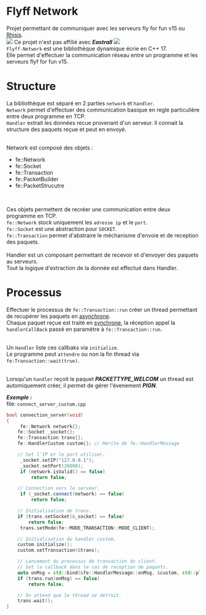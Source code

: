 # Flyff Network
Projet permettant de communiquer avec les serveurs fly for fun v15 ou [Rhisis](https://github.com/Eastrall/Rhisis).<br>
![](https://img.icons8.com/color/24/000000/error.png) Ce projet n'est pas affilié avec ***Eastrall*** ![](https://img.icons8.com/color/24/000000/error.png)
<br>
`Flyff-Network` est une bibliothèque dynamique écrie en C++ 17.<br>
Elle permet d'effectuer la communication réseau entre un programme et les serveurs flyf for fun v15.<br>

# Structure
La bibliothèque est séparé en 2 parties `network` et `handler`.<br>
`Network` permet d'effectuer des communication basique en regle particulière entre deux programme en TCP.<br>
`Handler` extrait les données recue provenant d'un serveur. Il connait la structure des paquets reçue et peut en envoyé.<br>
<br>

Network est composé des objets :
* fe::Network
* fe::Socket
* fe::Transaction
* fe::PacketBuilder
* fe::PacketStrucutre
<br>

Ces objets permettent de recréer une communication entre deux programme en TCP.<br>
`fe::Network` stock uniquement les `adresse ip` et le `port`.<br>
`fe::Socket` est une abstraction pour `SOCKET`.<br>
`fe::Transaction` permet d'abstraire le méchanisme d'envoie et de reception des paquets.<br>
<br>
Handler est un composant permettant de recevoir et d'envoyer des paquets au serveurs.<br>
Tout la logique d'extraction de la donnée est effectué dans Handler.<br>

# Processus
Effectuer le processus de `fe::Transaction::run` créer un thread permettant de recupérer les paquets en [asynchrone](https://eduscol.education.fr/numerique/dossier/archives/eformation/notion-de-temps/synchrone-asynchrone).<br>
Chaque paquet reçue est traité en [synchrone](https://eduscol.education.fr/numerique/dossier/archives/eformation/notion-de-temps/synchrone-asynchrone), la réception appel la `handlerCallBack` passé en paramètre à `fe::Transaction::run`.<br>
<br>

Un `Handler` liste ces callbaks via `initialize`.<br>
Le programme peut `attendre` ou non la fin thread via `fe:Transaction::wait(true)`.<br>
<br>

Lorsqu'un `handler` reçoit le paquet ***PACKETTYPE_WELCOM*** un thread est automiquement créer, il permet de gérer l'évenement ***PIGN***.<br>

___Exemple :___<br>
file: `connect_server_custom.cpp`
```cpp
bool connection_server(void)
{
     fe::Network network{};
    fe::Socket _socket{};
    fe::Transaction trans{};
    fe::HandlerCustom custom{}; // Herite de fe::HandlerMessage

    // Set l'IP et le port utiliser.
     _socket.setIP("127.0.0.1");
     _socket.setPort(28000);
     if (network.isValid() == false)
         return false;

    // Connection vers le serveur.
     if (_socket.connect(network) == false)
         return false;

    // Initialisation de trans.
    if (trans.setSocket(&_socket) == false)
        return false;
     trans.setMode(fe::MODE_TRANSACTION::MODE_CLIENT);

    // Initialisation du handler custom.
    custom.initialize();
    custom.setTransaction(&trans);

    // Lancement du processus de transaction du client.
    // Set la callback dans le cas de reception de paquets.
    auto onMsg = std::bind(&fe::HandlerMessage::onMsg, &custom, std::placeholders::_1, std::placeholders::_2);
    if (trans.run(onMsg) == false)
        return false;

    // On attend que le thread se detruit.
    trans.wait();
}
```
